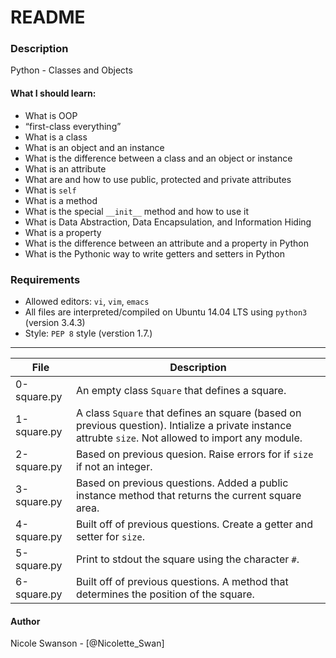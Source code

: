 # README
### Description
Python - Classes and Objects
#### What I should learn:
- What is OOP
- “first-class everything”
- What is a class
- What is an object and an instance
- What is the difference between a class and an object or instance
- What is an attribute
- What are and how to use public, protected and private attributes
- What is `self`
- What is a method
- What is the special `__init__` method and how to use it
- What is Data Abstraction, Data Encapsulation, and Information Hiding
- What is a property
- What is the difference between an attribute and a property in Python
- What is the Pythonic way to write getters and setters in Python

### Requirements
- Allowed editors: `vi`, `vim`, `emacs`
- All files are interpreted/compiled on Ubuntu 14.04 LTS using `python3` (version 3.4.3)
- Style: `PEP 8` style (verstion 1.7.)

---
File | Description
-----|------------
0-square.py | An empty class `Square` that defines a square.
1-square.py | A class `Square` that defines an square (based on previous question). Intialize a private instance attrubte `size`. Not allowed to import any module.
2-square.py | Based on previous quesion. Raise errors for if `size` if not an integer.
3-square.py | Based on previous questions. Added a public instance method that returns the current square area.
4-square.py | Built off of previous questions. Create a getter and setter for `size`.
5-square.py | Print to stdout the square using the character `#`.
6-square.py | Built off of previous questions. A method that determines the position of the square.

#### Author
Nicole Swanson - [@Nicolette_Swan]
